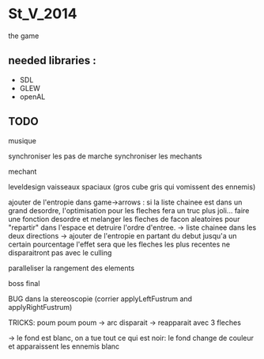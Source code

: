 St_V_2014
=========

the game

needed libraries :
------------------
 - SDL
 - GLEW
 - openAL

TODO
----
musique

synchroniser les pas de marche
synchroniser les mechants

mechant

leveldesign
vaisseaux spaciaux (gros cube gris qui vomissent des ennemis)

ajouter de l'entropie dans game->arrows : si la liste chainee est dans un grand desordre, l'optimisation pour les fleches fera un truc plus joli... faire une fonction desordre et melanger les fleches de facon aleatoires pour "repartir" dans l'espace et detruire l'ordre d'entree.
-> liste chainee dans les deux directions
-> ajouter de l'entropie en partant du debut jusqu'a un certain pourcentage
l'effet sera que les fleches les plus recentes ne disparaitront pas avec le culling

paralleliser la rangement des elements

boss final

BUG dans la stereoscopie (corrier applyLeftFustrum and applyRightFustrum)



TRICKS:
poum poum poum
-> arc disparait
-> reapparait avec 3 fleches

-> le fond est blanc, on a tue tout ce qui est noir:
le fond change de couleur et apparaissent les ennemis blanc



